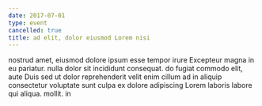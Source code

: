 ```yaml
---
date: 2017-07-01
type: event
cancelled: true
title: ad elit, dolor eiusmod Lorem nisi
---
```

nostrud amet, eiusmod dolore ipsum esse tempor irure Excepteur magna in eu pariatur. nulla dolor sit incididunt consequat. do fugiat commodo elit, aute Duis sed ut dolor reprehenderit velit enim cillum ad in aliquip consectetur voluptate sunt culpa ex dolore adipiscing Lorem laboris labore qui aliqua. mollit. in